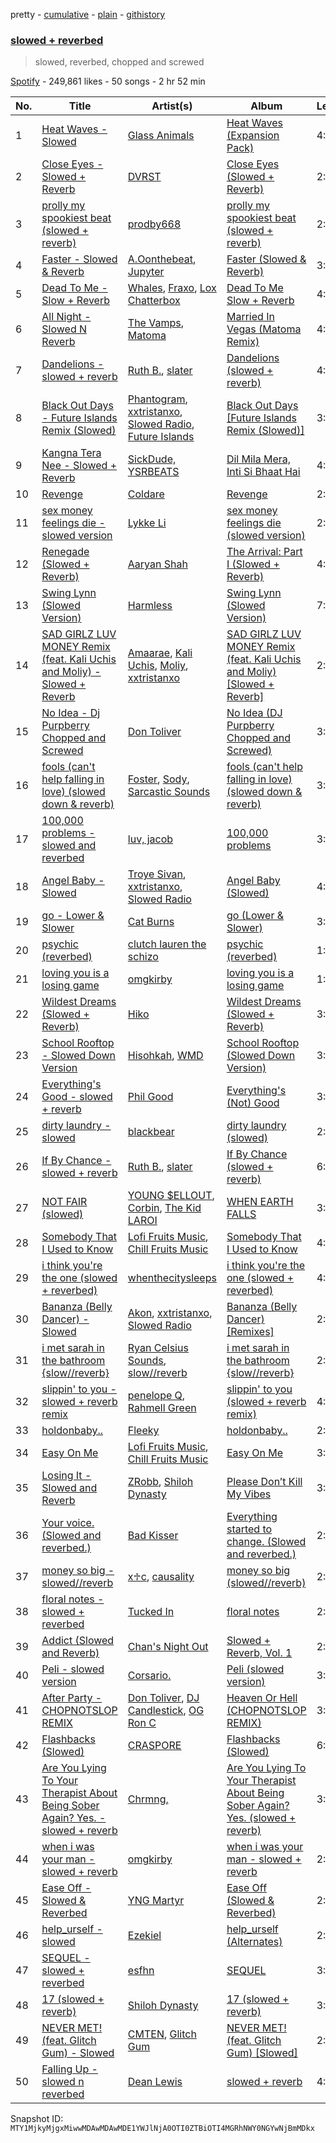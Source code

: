 pretty - [cumulative](/playlists/cumulative/37i9dQZF1DX0h2LvJ7ZJ15.md) - [plain](/playlists/plain/37i9dQZF1DX0h2LvJ7ZJ15) - [githistory](https://github.githistory.xyz/mackorone/spotify-playlist-archive/blob/main/playlists/plain/37i9dQZF1DX0h2LvJ7ZJ15)

### [slowed + reverbed](https://open.spotify.com/playlist/37i9dQZF1DX0h2LvJ7ZJ15)

> slowed, reverbed, chopped and screwed

[Spotify](https://open.spotify.com/user/spotify) - 249,861 likes - 50 songs - 2 hr 52 min

| No. | Title | Artist(s) | Album | Length |
|---|---|---|---|---|
| 1 | [Heat Waves \- Slowed](https://open.spotify.com/track/1K2RnVhm3eauKnA8PAcPu1) | [Glass Animals](https://open.spotify.com/artist/4yvcSjfu4PC0CYQyLy4wSq) | [Heat Waves \(Expansion Pack\)](https://open.spotify.com/album/4SRt3uGUROnTFCw41dzHIh) | 4:22 |
| 2 | [Close Eyes \- Slowed + Reverb](https://open.spotify.com/track/5RE3w3M9g5vsotdIVtLONq) | [DVRST](https://open.spotify.com/artist/0XFgyr4jwM0MGeZZW0VzA5) | [Close Eyes \(Slowed + Reverb\)](https://open.spotify.com/album/12zL1YZJeADPb6hPdD9Mqm) | 2:23 |
| 3 | [prolly my spookiest beat \(slowed + reverb\)](https://open.spotify.com/track/0UYUdfqkHplLojTuEKMqtC) | [prodby668](https://open.spotify.com/artist/56g4P11Gxl7nROZBbm8X3F) | [prolly my spookiest beat \(slowed + reverb\)](https://open.spotify.com/album/5qB7QM6PhhJMZcg0zSRei1) | 2:21 |
| 4 | [Faster \- Slowed & Reverb](https://open.spotify.com/track/52udUpS2ZYEsgSHZqXeJdY) | [A.Oonthebeat](https://open.spotify.com/artist/1wEqe2EwOgePW2eQb0Du2J), [Jupyter](https://open.spotify.com/artist/4J6FA22xD10UHtjrVHeWm9) | [Faster \(Slowed & Reverb\)](https://open.spotify.com/album/6m2nnn4Il69qSayNfampLW) | 3:19 |
| 5 | [Dead To Me \- Slow + Reverb](https://open.spotify.com/track/7xnElMPFCmSlMJ0AY2hnxc) | [Whales](https://open.spotify.com/artist/5zId1SmYy46E9v2KQsSTFR), [Fraxo](https://open.spotify.com/artist/2lMv8dtufbOPrrf5CPS7tS), [Lox Chatterbox](https://open.spotify.com/artist/3SFVIUlipGj3RpWCKe9s73) | [Dead To Me Slow + Reverb](https://open.spotify.com/album/13juqGwSBOnrdF9GjZO835) | 4:27 |
| 6 | [All Night \- Slowed N Reverb](https://open.spotify.com/track/1gk5o5yEXAsHeXMJoavmh3) | [The Vamps](https://open.spotify.com/artist/7gAppWoH7pcYmphCVTXkzs), [Matoma](https://open.spotify.com/artist/4YXycRbyyAE0wozTk7QMEq) | [Married In Vegas \(Matoma Remix\)](https://open.spotify.com/album/4YqfRZEKP1rDqKK1LNBjbU) | 4:04 |
| 7 | [Dandelions \- slowed + reverb](https://open.spotify.com/track/6fhG2KJgwO7CrNflRaRmvp) | [Ruth B.](https://open.spotify.com/artist/2WzaAvm2bBCf4pEhyuDgCY), [slater](https://open.spotify.com/artist/0JSCWkJNFGt7o4YbYcplQ7) | [Dandelions \(slowed + reverb\)](https://open.spotify.com/album/0W26SC6AcPdqk1Hz5hfWnj) | 4:28 |
| 8 | [Black Out Days \- Future Islands Remix \(Slowed\)](https://open.spotify.com/track/5tRnzF4v2KL72QQdCjopyt) | [Phantogram](https://open.spotify.com/artist/1l9d7B8W0IHy3LqWsxP2SH), [xxtristanxo](https://open.spotify.com/artist/4kBCXTJBl1aY9pDHONsjfr), [Slowed Radio](https://open.spotify.com/artist/7zmcKgBZSbMxqzqFe6Ac5k), [Future Islands](https://open.spotify.com/artist/1WvvwcQx0tj6NdDhZZ2zZz) | [Black Out Days \[Future Islands Remix \(Slowed\)\]](https://open.spotify.com/album/51DQUyUCSwUuIErPPGUcFj) | 3:34 |
| 9 | [Kangna Tera Nee \- Slowed + Reverb](https://open.spotify.com/track/7fz1JVXRXaa5Wfu7DcwhfZ) | [SickDude, YSRBEATS](https://open.spotify.com/artist/1bLz0kMKZ2iTm58sRK5fiO) | [Dil Mila Mera, Inti Si Bhaat Hai](https://open.spotify.com/album/1TbmtHDUtucciYcFp9Hl6O) | 4:05 |
| 10 | [Revenge](https://open.spotify.com/track/1fLHQ3KQtCQV5Ig0X3HVv2) | [Coldare](https://open.spotify.com/artist/2FHefNucZqH8nNdKcJX7tM) | [Revenge](https://open.spotify.com/album/0N7iF1ovuuKhVvNLorIt4N) | 2:11 |
| 11 | [sex money feelings die \- slowed version](https://open.spotify.com/track/0dkvbYmXYEPK7gGMdytmfI) | [Lykke Li](https://open.spotify.com/artist/6oBm8HB0yfrIc9IHbxs6in) | [sex money feelings die \(slowed version\)](https://open.spotify.com/album/7bL1fTsGeOyxv29BNVtMb1) | 2:48 |
| 12 | [Renegade \(Slowed + Reverb\)](https://open.spotify.com/track/0lOzjQKnffLWj7i6AqNMJG) | [Aaryan Shah](https://open.spotify.com/artist/4RzbexUO843fc5SLqKEQCr) | [The Arrival: Part I \(Slowed + Reverb\)](https://open.spotify.com/album/3WUbnzlQ2VJRicGZVqwIz5) | 4:39 |
| 13 | [Swing Lynn \(Slowed Version\)](https://open.spotify.com/track/3lsh4fIbGeHZDFovC0InnY) | [Harmless](https://open.spotify.com/artist/5dYGaoCO0iaUZKfl9K8Gtd) | [Swing Lynn \(Slowed Version\)](https://open.spotify.com/album/4aEUYgi1AZ8iERXsJB7yt0) | 7:28 |
| 14 | [SAD GIRLZ LUV MONEY Remix \(feat\. Kali Uchis and Moliy\) \- Slowed + Reverb](https://open.spotify.com/track/5lYLBAH2uSvERWy8GAcBJz) | [Amaarae](https://open.spotify.com/artist/21UPYSRWFKwtqvSAnFnSvS), [Kali Uchis](https://open.spotify.com/artist/1U1el3k54VvEUzo3ybLPlM), [Moliy](https://open.spotify.com/artist/2hVWBpjLW4Q7fboYz2pVYK), [xxtristanxo](https://open.spotify.com/artist/4kBCXTJBl1aY9pDHONsjfr) | [SAD GIRLZ LUV MONEY Remix \(feat\. Kali Uchis and Moliy\) \[Slowed + Reverb\]](https://open.spotify.com/album/5aoxJ8A4pmkNBFr3tBDoiC) | 2:18 |
| 15 | [No Idea \- Dj Purpberry Chopped and Screwed](https://open.spotify.com/track/3PEwQ1uaMwg0ehoTeVm7Yq) | [Don Toliver](https://open.spotify.com/artist/4Gso3d4CscCijv0lmajZWs) | [No Idea \(DJ Purpberry Chopped and Screwed\)](https://open.spotify.com/album/2npABxi9tLhYZym5NtWubO) | 3:15 |
| 16 | [fools \(can't help falling in love\) \(slowed down & reverb\)](https://open.spotify.com/track/6IEYxC5J51Igo0XUTx16mA) | [Foster](https://open.spotify.com/artist/6vCIRD06VaQwwaZS0TqiCz), [Sody](https://open.spotify.com/artist/01y8iBZYk8aeNfPsuTVrAt), [Sarcastic Sounds](https://open.spotify.com/artist/1bq8rqNnfrojn0OSAfeNXJ) | [fools \(can't help falling in love\) \(slowed down & reverb\)](https://open.spotify.com/album/4cqURqEKhKGJNtuO2N3rqn) | 3:17 |
| 17 | [100,000 problems \- slowed and reverbed](https://open.spotify.com/track/0Qc021ixtoOecjNl3jGW4Z) | [luv, jacob](https://open.spotify.com/artist/4pWmkNouDZcQ8gPPqVUdAj) | [100,000 problems](https://open.spotify.com/album/7GRyvYU3HVY9M1aszzaCGH) | 3:00 |
| 18 | [Angel Baby \- Slowed](https://open.spotify.com/track/0oKCOb4l4P8B8dvGIksZE6) | [Troye Sivan](https://open.spotify.com/artist/3WGpXCj9YhhfX11TToZcXP), [xxtristanxo](https://open.spotify.com/artist/4kBCXTJBl1aY9pDHONsjfr), [Slowed Radio](https://open.spotify.com/artist/7zmcKgBZSbMxqzqFe6Ac5k) | [Angel Baby \(Slowed\)](https://open.spotify.com/album/2QaCQEqA7YIW9cvYzDl33w) | 4:22 |
| 19 | [go \- Lower & Slower](https://open.spotify.com/track/31wphZxsLDQSmqep0cG9c5) | [Cat Burns](https://open.spotify.com/artist/6WFDpw4u23uSpon4BHvFRn) | [go \(Lower & Slower\)](https://open.spotify.com/album/2pwYVy4ssFFHiRLxM0cOMM) | 3:44 |
| 20 | [psychic \(reverbed\)](https://open.spotify.com/track/6gcMjqMoz73UzHVquPHWt7) | [clutch lauren the schizo](https://open.spotify.com/artist/3Z3iS7eAInUvmGy8Gkhopn) | [psychic \(reverbed\)](https://open.spotify.com/album/3Oj65gGCNQBNVUEqrWetOG) | 1:23 |
| 21 | [loving you is a losing game](https://open.spotify.com/track/2BQJFATEPDJNdRw3bpjwCJ) | [omgkirby](https://open.spotify.com/artist/6LlLRudDi60Uy4jcmOSEs1) | [loving you is a losing game](https://open.spotify.com/album/48yT3hsRcA3Ts3ctTNoHPy) | 1:40 |
| 22 | [Wildest Dreams \(Slowed + Reverb\)](https://open.spotify.com/track/0lkBkXmaFcznNrnDA6Aeuj) | [Hiko](https://open.spotify.com/artist/0KYOBAf6Zky4CFQne2JPTX) | [Wildest Dreams \(Slowed + Reverb\)](https://open.spotify.com/album/6UgIJhpVmkMfOySEj86xBb) | 3:49 |
| 23 | [School Rooftop \- Slowed Down Version](https://open.spotify.com/track/1IzqLAnLpITw7SArHU3286) | [Hisohkah](https://open.spotify.com/artist/72y6MZHIPEyS64ACSCtIq6), [WMD](https://open.spotify.com/artist/4huXijLHlm8VMzeob86QvD) | [School Rooftop \(Slowed Down Version\)](https://open.spotify.com/album/76JXJsfZYtIjFqSn29DuB0) | 3:13 |
| 24 | [Everything's Good \- slowed + reverb](https://open.spotify.com/track/7AlaXfx2sqPDyv5iTnVJVf) | [Phil Good](https://open.spotify.com/artist/3MDqk7o9WcL4FSvlyyGjRv) | [Everything's \(Not\) Good](https://open.spotify.com/album/5JcqFw1JKinpCu1IOeEnCz) | 3:47 |
| 25 | [dirty laundry \- slowed](https://open.spotify.com/track/0N2rGjQLuT0GqVueJxjQS6) | [blackbear](https://open.spotify.com/artist/2cFrymmkijnjDg9SS92EPM) | [dirty laundry \(slowed\)](https://open.spotify.com/album/6kOe0KBPYTEkJZNJaVj3BA) | 2:47 |
| 26 | [If By Chance \- slowed + reverb](https://open.spotify.com/track/27fMPdnYNuuFuSQrUNJkqj) | [Ruth B.](https://open.spotify.com/artist/2WzaAvm2bBCf4pEhyuDgCY), [slater](https://open.spotify.com/artist/0JSCWkJNFGt7o4YbYcplQ7) | [If By Chance \(slowed + reverb\)](https://open.spotify.com/album/35myBC3ak9OPMye976nuI4) | 6:24 |
| 27 | [NOT FAIR \(slowed\)](https://open.spotify.com/track/3X9DJqqtiG2Uh48TDhtMgn) | [YOUNG $ELLOUT](https://open.spotify.com/artist/2P64m7x4cOMI1uLnZnRj8a), [Corbin](https://open.spotify.com/artist/3K40SMapVhc8PxyYFofHff), [The Kid LAROI](https://open.spotify.com/artist/2tIP7SsRs7vjIcLrU85W8J) | [WHEN EARTH FALLS](https://open.spotify.com/album/0318U1QvSv1qAr9mfpY0LB) | 3:16 |
| 28 | [Somebody That I Used to Know](https://open.spotify.com/track/2q6hCYb7pBCpZmVxfehYV0) | [Lofi Fruits Music](https://open.spotify.com/artist/1dABGukgZ8XKKOdd2rVSHM), [Chill Fruits Music](https://open.spotify.com/artist/34b7j3TqM5ramjmt2mc8tB) | [Somebody That I Used to Know](https://open.spotify.com/album/2eItOEKo3nKSl4VIuOZlHm) | 4:01 |
| 29 | [i think you're the one \(slowed + reverbed\)](https://open.spotify.com/track/3pQF5dp3vQevA6EUbmKMlY) | [whenthecitysleeps](https://open.spotify.com/artist/4BbvGZ4ciPOGOuaDeDB9Lj) | [i think you're the one \(slowed + reverbed\)](https://open.spotify.com/album/3JStm1I21xNeKrKgmFyzZ5) | 4:29 |
| 30 | [Bananza \(Belly Dancer\) \- Slowed](https://open.spotify.com/track/5lEx9Oo3tMyP85ppH43Uar) | [Akon](https://open.spotify.com/artist/0z4gvV4rjIZ9wHck67ucSV), [xxtristanxo](https://open.spotify.com/artist/4kBCXTJBl1aY9pDHONsjfr), [Slowed Radio](https://open.spotify.com/artist/7zmcKgBZSbMxqzqFe6Ac5k) | [Bananza \(Belly Dancer\) \[Remixes\]](https://open.spotify.com/album/4oMLAtWY28kQydDGxnrZxj) | 2:33 |
| 31 | [i met sarah in the bathroom {slow//reverb}](https://open.spotify.com/track/0xPU0Sdkrva3RgRIPhK0zq) | [Ryan Celsius Sounds](https://open.spotify.com/artist/2AtYJoC6VmUtkxonmVnbVR), [slow//reverb](https://open.spotify.com/artist/3PkF2MgUKkl7yrwoQMoY4j) | [i met sarah in the bathroom {slow//reverb}](https://open.spotify.com/album/5weFCB5J30LYL4R21hSD2m) | 2:17 |
| 32 | [slippin' to you \- slowed + reverb remix](https://open.spotify.com/track/74JS01N6tg8CbpJaKztwSS) | [penelope Q](https://open.spotify.com/artist/70ovkdfy4QSPHKJQ0Qy9zR), [Rahmell Green](https://open.spotify.com/artist/3tFG00pCjaywJ4dahNomzM) | [slippin' to you \(slowed + reverb remix\)](https://open.spotify.com/album/46g04hw7U0OITcgNmD4XjX) | 4:10 |
| 33 | [holdonbaby..](https://open.spotify.com/track/1rHrTdP6vrQKnWjecCFWO2) | [Fleeky](https://open.spotify.com/artist/1Jb6G3tqFVIF9nzXbsCeJh) | [holdonbaby..](https://open.spotify.com/album/12HaO5gJnGn2p0UJy2aKYE) | 2:04 |
| 34 | [Easy On Me](https://open.spotify.com/track/2VQa5cBJCYWrmqZYg17ii3) | [Lofi Fruits Music](https://open.spotify.com/artist/1dABGukgZ8XKKOdd2rVSHM), [Chill Fruits Music](https://open.spotify.com/artist/34b7j3TqM5ramjmt2mc8tB) | [Easy On Me](https://open.spotify.com/album/2WjTieDvN4poKvJMyQcAP5) | 3:12 |
| 35 | [Losing It \- Slowed and Reverb](https://open.spotify.com/track/3fUr3a6WI1j2zpvBm6YoD1) | [ZRobb](https://open.spotify.com/artist/1RmSC77TcLJOAryLDXEpbZ), [Shiloh Dynasty](https://open.spotify.com/artist/1wxPItEzr7U7rGSMPqZ25r) | [Please Don’t Kill My Vibes](https://open.spotify.com/album/7wZAMRDwtGZqiUDy1fxIbz) | 3:28 |
| 36 | [Your voice\. \(Slowed and reverbed.\)](https://open.spotify.com/track/7l2QKC0ViJNxAJyeTpTurs) | [Bad Kisser](https://open.spotify.com/artist/3BCYz72nTa8Y2WY9yuDA2M) | [Everything started to change\. \(Slowed and reverbed.\)](https://open.spotify.com/album/5lcgIwA9pXkXKfjNDYUJNj) | 2:11 |
| 37 | [money so big \- slowed//reverb](https://open.spotify.com/track/5qbtvRsrJB3axsQDZT8CdM) | [x♱c](https://open.spotify.com/artist/00TO7XnRQl7YN3uR2DSsiq), [causality](https://open.spotify.com/artist/3NpbOptkxTtUxF9UDd1NAE) | [money so big \(slowed//reverb\)](https://open.spotify.com/album/6pDUttVnZy7TrUx8eyqNl4) | 2:33 |
| 38 | [floral notes \- slowed + reverbed](https://open.spotify.com/track/64WvcIKpNx95kiHPTiijYI) | [Tucked In](https://open.spotify.com/artist/3DgW2NkRsZnsPIMVtRnXiZ) | [floral notes](https://open.spotify.com/album/7Lc4rhepsPfVji5J3z3ZDr) | 2:54 |
| 39 | [Addict \(Slowed and Reverb\)](https://open.spotify.com/track/7aFLvAnoqd35te3cKFHxKo) | [Chan's Night Out](https://open.spotify.com/artist/56buqkxKfQXzJGiLNkfNxn) | [Slowed + Reverb, Vol\. 1](https://open.spotify.com/album/5emMGltzeCZP5bKH5Zhqxa) | 2:54 |
| 40 | [Peli \- slowed version](https://open.spotify.com/track/7IerycLUFnFc2IhNpDPFC5) | [Corsario.](https://open.spotify.com/artist/7xc7P35Qr6eNKSGdL4zxix) | [Peli \(slowed version\)](https://open.spotify.com/album/11RK1e9FVJSQ2s9mQCFsmw) | 3:46 |
| 41 | [After Party \- CHOPNOTSLOP REMIX](https://open.spotify.com/track/5LNi0DUiEQ4Sp6JA5XUSIA) | [Don Toliver](https://open.spotify.com/artist/4Gso3d4CscCijv0lmajZWs), [DJ Candlestick](https://open.spotify.com/artist/0Ld26D4Ya5Od7ZZpLanfQJ), [OG Ron C](https://open.spotify.com/artist/2LQF8AgyQUgLfquM92Rx8N) | [Heaven Or Hell \(CHOPNOTSLOP REMIX\)](https://open.spotify.com/album/69RuKg34VBwhfiGuMpXUWQ) | 3:20 |
| 42 | [Flashbacks \(Slowed\)](https://open.spotify.com/track/1tiYiTDSrtOTVVg0cym5S1) | [CRASPORE](https://open.spotify.com/artist/70uBplYS9d9GUfEKVusJw6) | [Flashbacks \(Slowed\)](https://open.spotify.com/album/7eO75JwSheXFOmkep315aR) | 6:42 |
| 43 | [Are You Lying To Your Therapist About Being Sober Again? Yes\. \- slowed + reverb](https://open.spotify.com/track/1OXZ6BMqdf1KOIIzMiY014) | [Chrmng,](https://open.spotify.com/artist/5hNoJE5m6FoCBI0SM6lhia) | [Are You Lying To Your Therapist About Being Sober Again? Yes\. \(slowed + reverb\)](https://open.spotify.com/album/6pyXZrnDDGzIo85Oh7X0ko) | 3:24 |
| 44 | [when i was your man \- slowed + reverb](https://open.spotify.com/track/0tEfc9KsxNAQ05pWKcZTuF) | [omgkirby](https://open.spotify.com/artist/6LlLRudDi60Uy4jcmOSEs1) | [when i was your man \- slowed + reverb](https://open.spotify.com/album/0zzLMtczgpbOogCitwGzMu) | 2:26 |
| 45 | [Ease Off \- Slowed & Reverbed](https://open.spotify.com/track/7yy3QgAa5unQuY2Ulpznbi) | [YNG Martyr](https://open.spotify.com/artist/357dDcxIE2hkKGn03PClIF) | [Ease Off \(Slowed & Reverbed\)](https://open.spotify.com/album/3NduNanzkjGZgLQE6FUzD9) | 2:41 |
| 46 | [help\_urself \- slowed](https://open.spotify.com/track/6ivAviar2zmiKrQ397I4rG) | [Ezekiel](https://open.spotify.com/artist/4qUoZ6ErhTYFhAI0W1iI9q) | [help\_urself \(Alternates\)](https://open.spotify.com/album/7MyfgVtudevZkaalHSpE46) | 2:31 |
| 47 | [SEQUEL \- slowed + reverbed](https://open.spotify.com/track/4S2TY8hfkkIwE12UG8PpjH) | [esfhn](https://open.spotify.com/artist/36eJerXdo61ii2J6ae4zBI) | [SEQUEL](https://open.spotify.com/album/5slAtJXXr10Oy8IRLCJocZ) | 3:42 |
| 48 | [17 \(slowed + reverb\)](https://open.spotify.com/track/2bhNs0A7Ve6KkLex0ICLxG) | [Shiloh Dynasty](https://open.spotify.com/artist/1wxPItEzr7U7rGSMPqZ25r) | [17 \(slowed + reverb\)](https://open.spotify.com/album/3YcYMyQpBJDPAXYectT77d) | 3:29 |
| 49 | [NEVER MET! \(feat\. Glitch Gum\) \- Slowed](https://open.spotify.com/track/2a68c5nfBcRAGDAyMOVGuX) | [CMTEN](https://open.spotify.com/artist/3ReVTyprRfKmKquryr9UeA), [Glitch Gum](https://open.spotify.com/artist/1wpftBruYql3kTa4Px6kze) | [NEVER MET! \(feat\. Glitch Gum\) \[Slowed\]](https://open.spotify.com/album/2q39vwyCoD2GJkY59i307W) | 2:48 |
| 50 | [Falling Up \- slowed n reverbed](https://open.spotify.com/track/51InCzGmodFoqbZpWW8brT) | [Dean Lewis](https://open.spotify.com/artist/3QSQFmccmX81fWCUSPTS7y) | [slowed + reverb](https://open.spotify.com/album/2aOhO8ulqkulygQQ1QHQYD) | 4:04 |

Snapshot ID: `MTY1MjkyMjgxMiwwMDAwMDAwMDE1YWJlNjA0OTI0ZTBiOTI4MGRhNWY0NGYwNjBmMDkx`

